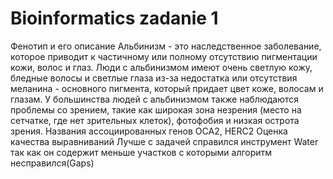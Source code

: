 # Bioinformatics zadanie 1
Фенотип и его описание
Альбинизм - это наследственное заболевание, которое приводит к частичному или полному отсутствию пигментации кожи, волос и глаз. Люди с альбинизмом имеют очень светлую кожу, бледные волосы и светлые глаза из-за недостатка или отсутствия меланина - основного пигмента, который придает цвет коже, волосам и глазам. У большинства людей с альбинизмом также наблюдаются проблемы со зрением, такие как широкая зона незрения (место на сетчатке, где нет зрительных клеток), фотофобия и низкая острота зрения.
Названия ассоциированных генов
OCA2, HERC2
Оценка качества выравниваний
Лучше с задачей справился инструмент Water так как он содержит меньше участков с которыми алгоритм несправился(Gaps)
